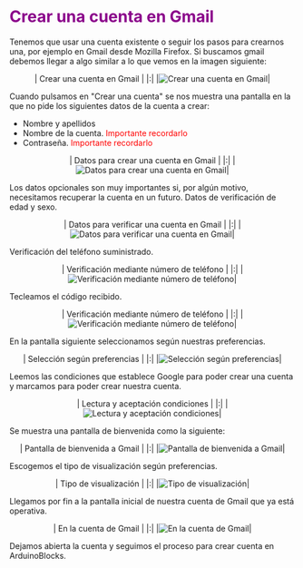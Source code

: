 # <FONT COLOR=#8B008B>Crear una cuenta en Gmail</font>

Tenemos que usar una cuenta existente o seguir los pasos para crearnos una, por ejemplo en Gmail desde Mozilla Firefox. Si buscamos gmail debemos llegar a algo similar a lo que vemos en la imagen siguiente:

<center>

| Crear una cuenta en Gmail |
|:|
|![Crear una cuenta en Gmail](img/AB/crear-cuenta.png)|

</center>

Cuando pulsamos en "Crear una cuenta" se nos muestra una pantalla en la que no pide los siguientes datos de la cuenta a crear:

* Nombre y apellidos 
* Nombre de la cuenta. <font color="red">Importante recordarlo</font>
* Contraseña. <font color="red">Importante recordarlo</font>

<center>

| Datos para crear una cuenta en Gmail |
|:|
|![Datos para crear una cuenta en Gmail](img/AB/datos-cuenta.png)|

</center>

Los datos opcionales son muy importantes si, por algún motivo, necesitamos recuperar la cuenta en un futuro. Datos de verificación de edad y sexo.

<center>

| Datos para verificar una cuenta en Gmail |
|:|
|![Datos para verificar una cuenta en Gmail](img/AB/verificar-cuenta.png)|

</center>

Verificación del teléfono suministrado.

<center>

| Verificación mediante número de teléfono |
|:|
|![Verificación mediante número de teléfono](img/AB/verificar-tel.png)|

</center>

Tecleamos el código recibido.

<center>

| Verificación mediante número de teléfono |
|:|
|![Verificación mediante número de teléfono](img/AB/verificar-tel1.png)|

</center>

En la pantalla siguiente seleccionamos según nuestras preferencias.

<center>

| Selección según preferencias |
|:|
|![Selección según preferencias](img/AB/selec-pref.png)|

</center>

Leemos las condiciones que establece Google para poder crear una cuenta y marcamos para poder crear nuestra cuenta.

<center>

| Lectura y aceptación condiciones |
|:|
|![Lectura y aceptación condiciones](img/AB/condiciones.png)|

</center>

Se muestra una pantalla de bienvenida como la siguiente:

<center>

| Pantalla de bienvenida a Gmail |
|:|
|![Pantalla de bienvenida a Gmail](img/AB/bienve.png)|

</center>

Escogemos el tipo de visualización según preferencias.

<center>

| Tipo de visualización |
|:|
|![Tipo de visualización](img/AB/tipo-visual.png)|

</center>

Llegamos por fin a la pantalla inicial de nuestra cuenta de Gmail que ya está operativa.

<center>

| En la cuenta de Gmail |
|:|
|![En la cuenta de Gmail](img/AB/cuenta.png)|

</center>

Dejamos abierta la cuenta y seguimos el proceso para crear cuenta en ArduinoBlocks.

